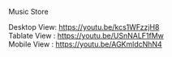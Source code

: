 Music Store

Desktop View: https://youtu.be/kcs1WFzzjH8 <br>
Tablate View : https://youtu.be/USnNALF1fMw <br>
Mobile View : https://youtu.be/AGKmldcNhN4
